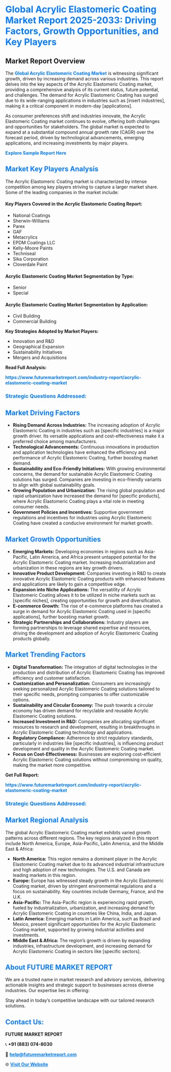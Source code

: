 <h1 style="color: #007BFF;">Global Acrylic Elastomeric Coating Market Report 2025-2033: Driving Factors, Growth Opportunities, and Key Players</h1>

<section id="overview">
<h2>Market Report Overview</h2>
<p>The <a href="https://www.futuremarketreport.com/industry-report/acrylic-elastomeric-coating-market" style="color: #007BFF; text-decoration: none;"><strong>Global Acrylic Elastomeric Coating Market</strong></a> is witnessing significant growth, driven by increasing demand across various industries. This report delves into the key aspects of the Acrylic Elastomeric Coating market, providing a comprehensive analysis of its current status, future potential, and challenges. The demand for Acrylic Elastomeric Coating has surged due to its wide-ranging applications in industries such as [insert industries], making it a critical component in modern-day [applications].</p>
<p>As consumer preferences shift and industries innovate, the Acrylic Elastomeric Coating market continues to evolve, offering both challenges and opportunities for stakeholders. The global market is expected to expand at a substantial compound annual growth rate (CAGR) over the forecast period, driven by technological advancements, emerging applications, and increasing investments by major players.</p>
</section>

<section id="overview">
<p><a href="https://www.futuremarketreport.com/request-sample/reportId=85142" style="color: #007BFF; text-decoration: none;"><strong>Explore Sample Report Here</strong></a></p>
</section>

<section id="key-players">
<h2 style="color: #007BFF;">Market Key Players Analysis</h2>
<p>The Acrylic Elastomeric Coating market is characterized by intense competition among key players striving to capture a larger market share. Some of the leading companies in the market include:</p>
<h4>Key Players Covered in the Acrylic Elastomeric Coating Report:</h4>
<ul><li>National Coatings</li><li>Sherwin-Williams</li><li>Parex</li><li>GAF</li><li>Metacrylics</li><li>EPDM Coatings LLC</li><li>Kelly-Moore Paints</li><li>Techniseal</li><li>Sika Corporation</li><li>Cloverdale Paint</li></ul>
<h4>Acrylic Elastomeric Coating Market Segmentation by Type:</h4>
<ul><li>Senior</li><li>Special</li></ul>

<h4>Acrylic Elastomeric Coating Market Segmentation by Application:</h4>
<ul><li>Civil Building</li><li>Commercial Building</li></ul>
<p><strong>Key Strategies Adopted by Market Players:</strong></p>
<ul>
<li>Innovation and R&D</li>
<li>Geographical Expansion</li>
<li>Sustainability Initiatives</li>
<li>Mergers and Acquisitions</li>
</ul>
</section>

<section>
<p><strong>Read Full Analysis: </strong></p><a href="https://www.futuremarketreport.com/industry-report/acrylic-elastomeric-coating-market" style="color: #007BFF; text-decoration: none;"><strong>https://www.futuremarketreport.com/industry-report/acrylic-elastomeric-coating-market</strong></a>
<h3 style="color: #007BFF;">Strategic Questions Addressed:</h3>
</section>

<section id="driving-factors">
<h2 style="color: #007BFF;">Market Driving Factors</h2>
<ul>
<li><strong>Rising Demand Across Industries:</strong> The increasing adoption of Acrylic Elastomeric Coating in industries such as [specific industries] is a major growth driver. Its versatile applications and cost-effectiveness make it a preferred choice among manufacturers.</li>
<li><strong>Technological Advancements:</strong> Continuous innovations in production and application technologies have enhanced the efficiency and performance of Acrylic Elastomeric Coating, further boosting market demand.</li>
<li><strong>Sustainability and Eco-Friendly Initiatives:</strong> With growing environmental concerns, the demand for sustainable Acrylic Elastomeric Coating solutions has surged. Companies are investing in eco-friendly variants to align with global sustainability goals.</li>
<li><strong>Growing Population and Urbanization:</strong> The rising global population and rapid urbanization have increased the demand for [specific products], where Acrylic Elastomeric Coating plays a vital role in meeting consumer needs.</li>
<li><strong>Government Policies and Incentives:</strong> Supportive government regulations and incentives for industries using Acrylic Elastomeric Coating have created a conducive environment for market growth.</li>
</ul>
</section>

<section id="growth-opportunities">
<h2 style="color: #007BFF;">Market Growth Opportunities</h2>
<ul>
<li><strong>Emerging Markets:</strong> Developing economies in regions such as Asia-Pacific, Latin America, and Africa present untapped potential for the Acrylic Elastomeric Coating market. Increasing industrialization and urbanization in these regions are key growth drivers.</li>
<li><strong>Innovative Product Development:</strong> Companies investing in R&D to create innovative Acrylic Elastomeric Coating products with enhanced features and applications are likely to gain a competitive edge.</li>
<li><strong>Expansion into Niche Applications:</strong> The versatility of Acrylic Elastomeric Coating allows it to be utilized in niche markets such as [specific niches], creating opportunities for growth and diversification.</li>
<li><strong>E-commerce Growth:</strong> The rise of e-commerce platforms has created a surge in demand for Acrylic Elastomeric Coating used in [specific applications], further boosting market growth.</li>
<li><strong>Strategic Partnerships and Collaborations:</strong> Industry players are forming partnerships to leverage shared expertise and resources, driving the development and adoption of Acrylic Elastomeric Coating products globally.</li>
</ul>
</section>

<section id="trending-factors">
<h2 style="color: #007BFF;">Market Trending Factors</h2>
<ul>
<li><strong>Digital Transformation:</strong> The integration of digital technologies in the production and distribution of Acrylic Elastomeric Coating has improved efficiency and customer satisfaction.</li>
<li><strong>Customization and Personalization:</strong> Consumers are increasingly seeking personalized Acrylic Elastomeric Coating solutions tailored to their specific needs, prompting companies to offer customizable options.</li>
<li><strong>Sustainability and Circular Economy:</strong> The push towards a circular economy has driven demand for recyclable and reusable Acrylic Elastomeric Coating solutions.</li>
<li><strong>Increased Investment in R&D:</strong> Companies are allocating significant resources to research and development, resulting in breakthroughs in Acrylic Elastomeric Coating technology and applications.</li>
<li><strong>Regulatory Compliance:</strong> Adherence to strict regulatory standards, particularly in industries like [specific industries], is influencing product development and quality in the Acrylic Elastomeric Coating market.</li>
<li><strong>Focus on Cost-Effectiveness:</strong> Businesses are exploring cost-efficient Acrylic Elastomeric Coating solutions without compromising on quality, making the market more competitive.</li>
</ul>
</section>

<section>
<p><strong>Get Full Report: </strong></p><a href="https://www.futuremarketreport.com/industry-report/acrylic-elastomeric-coating-market" style="color: #007BFF; text-decoration: none;"><strong>https://www.futuremarketreport.com/industry-report/acrylic-elastomeric-coating-market</strong></a>
<h3 style="color: #007BFF;">Strategic Questions Addressed:</h3>
</section>


<section id="regional-analysis">
<h2 style="color: #007BFF;">Market Regional Analysis</h2>
<p>The global Acrylic Elastomeric Coating market exhibits varied growth patterns across different regions. The key regions analyzed in this report include North America, Europe, Asia-Pacific, Latin America, and the Middle East & Africa:</p>
<ul>
<li><strong>North America:</strong> This region remains a dominant player in the Acrylic Elastomeric Coating market due to its advanced industrial infrastructure and high adoption of new technologies. The U.S. and Canada are leading markets in this region.</li>
<li><strong>Europe:</strong> Europe has witnessed steady growth in the Acrylic Elastomeric Coating market, driven by stringent environmental regulations and a focus on sustainability. Key countries include Germany, France, and the U.K.</li>
<li><strong>Asia-Pacific:</strong> The Asia-Pacific region is experiencing rapid growth, fueled by industrialization, urbanization, and increasing demand for Acrylic Elastomeric Coating in countries like China, India, and Japan.</li>
<li><strong>Latin America:</strong> Emerging markets in Latin America, such as Brazil and Mexico, present significant opportunities for the Acrylic Elastomeric Coating market, supported by growing industrial activities and investments.</li>
<li><strong>Middle East & Africa:</strong> The region’s growth is driven by expanding industries, infrastructure development, and increasing demand for Acrylic Elastomeric Coating in sectors like [specific sectors].</li>
</ul>
</section>

<footer>
<h2 style="color: #007BFF;">About FUTURE MARKET REPORT</h2>
<p>We are a trusted name in market research and advisory services, delivering actionable insights and strategic support to businesses across diverse industries. Our expertise lies in offering:</p>

<p>Stay ahead in today’s competitive landscape with our tailored research solutions.</p>

<h2 style="color: #007BFF;">Contact Us:</h2>
<p><strong>FUTURE MARKET REPORT</strong></p>
<p>📞 <strong>+91 (883) 074-8030</strong></p>
<p>📧 <strong><a href="mailto:help@futuremarketreport.com" style="color: #007BFF;">help@futuremarketreport.com</a></strong></p>
<p>🌐 <strong><a href="https://www.futuremarketreport.com/" style="color: #007BFF;">Visit Our Website</a></strong></p>
</footer>